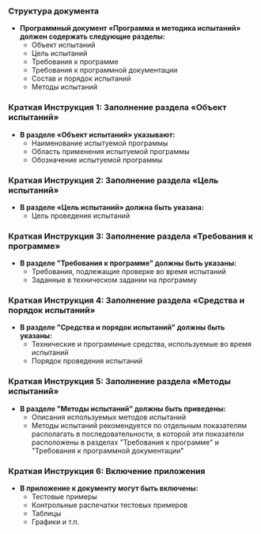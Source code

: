 ### Структура документа

* **Программный документ «Программа и методика испытаний» должен содержать следующие разделы:**
  * Объект испытаний
  * Цель испытаний
  * Требования к программе
  * Требования к программной документации
  * Состав и порядок испытаний
  * Методы испытаний

### Краткая Инструкция 1: Заполнение раздела «Объект испытаний»

* **В разделе «Объект испытаний» указывают:**
  + Наименование испытуемой программы
  + Область применения испытуемой программы
  + Обозначение испытуемой программы

### Краткая Инструкция 2: Заполнение раздела «Цель испытаний»

* **В разделе «Цель испытаний» должна быть указана:**
  + Цель проведения испытаний

### Краткая Инструкция 3: Заполнение раздела «Требования к программе»

* **В разделе "Требования к программе" должны быть указаны:**
  + Требования, подлежащие проверке во время испытаний
  + Заданные в техническом задании на программу

### Краткая Инструкция 4: Заполнение раздела «Средства и порядок испытаний»

* **В разделе "Средства и порядок испытаний" должны быть указаны:**
  + Технические и программные средства, используемые во время испытаний
  + Порядок проведения испытаний

### Краткая Инструкция 5: Заполнение раздела «Методы испытаний»

* **В разделе "Методы испытаний" должны быть приведены:**
  + Описания используемых методов испытаний
  + Методы испытаний рекомендуется по отдельным показателям располагать в последовательности, в которой эти
показатели расположены в разделах "Требования к программе" и "Требования к программной документации"

### Краткая Инструкция 6: Включение приложения

* **В приложение к документу могут быть включены:**
  + Тестовые примеры
  + Контрольные распечатки тестовых примеров
  + Таблицы
  + Графики и т.п.
